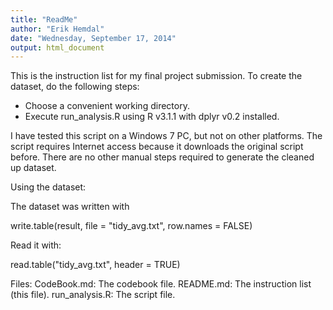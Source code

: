 ```yaml
---
title: "ReadMe"
author: "Erik Hemdal"
date: "Wednesday, September 17, 2014"
output: html_document
---
```


This is the instruction list for my final project submission.  To create the dataset, do the following steps:

- Choose a convenient working directory.
- Execute run_analysis.R using R v3.1.1 with dplyr v0.2 installed. 

I have tested this script on a Windows 7 PC, but not on other platforms.  The script requires Internet access because it downloads the original script before.  There are no other manual steps required to generate the cleaned up dataset.

Using the dataset:

The dataset was written with

write.table(result, file = "tidy_avg.txt", row.names = FALSE)

Read it with:

read.table("tidy_avg.txt", header = TRUE)



Files:
CodeBook.md:  The codebook file.
README.md: The instruction list (this file).
run_analysis.R: The script file.
